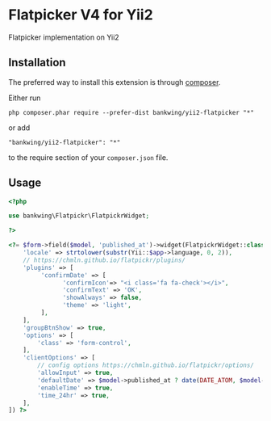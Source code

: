 Flatpicker V4 for Yii2
======================
Flatpicker implementation on Yii2

Installation
------------

The preferred way to install this extension is through [composer](http://getcomposer.org/download/).

Either run

```
php composer.phar require --prefer-dist bankwing/yii2-flatpicker "*"
```

or add

```
"bankwing/yii2-flatpicker": "*"
```

to the require section of your `composer.json` file.



## Usage

```php
<?php

use bankwing\Flatpickr\FlatpickrWidget;

?>

<?= $form->field($model, 'published_at')->widget(FlatpickrWidget::class, [
    'locale' => strtolower(substr(Yii::$app->language, 0, 2)),
    // https://chmln.github.io/flatpickr/plugins/
    'plugins' => [
         'confirmDate' => [
               'confirmIcon'=> "<i class='fa fa-check'></i>",
               'confirmText' => 'OK',
               'showAlways' => false,
               'theme' => 'light',
         ],
    ],
    'groupBtnShow' => true,
    'options' => [
        'class' => 'form-control',
    ],
    'clientOptions' => [
        // config options https://chmln.github.io/flatpickr/options/
        'allowInput' => true,
        'defaultDate' => $model->published_at ? date(DATE_ATOM, $model->published_at) : null,
        'enableTime' => true,
        'time_24hr' => true,
    ],
]) ?>
```
